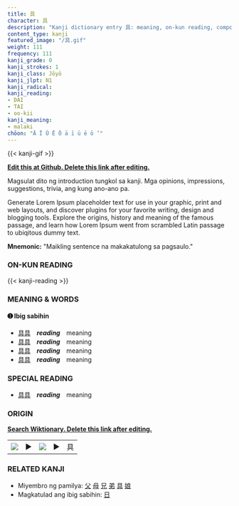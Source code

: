 ```yaml
---
title: 具
character: 具
description: "Kanji dictionary entry 具: meaning, on-kun reading, compounds, origin, related kanji"
content_type: kanji
featured_image: "/具.gif"
weight: 111
frequency: 111
kanji_grade: 0
kanji_strokes: 1
kanji_class: Jōyō
kanji_jlpt: N1
kanji_radical: 
kanji_reading: 
- DAI
- TAI
- oo-kii
kanji_meaning:
- malaki
chōon: "Ā Ī Ū Ē Ō ā ī ū ē ō ’"
---
```

[//]: # (Don't edit the line below. Kanji animated GIF code is automatically generated.)
{{< kanji-gif >}}

[//]: # (Edit below this line.)

**[Edit this at Github. Delete this link after editing.](https://github.com/tim0g/tim/tree/main/content/kanji/具/index.md)**

Magsulat dito ng introduction tungkol sa kanji. Mga opinions, impressions, suggestions, trivia, ang kung ano-ano pa.

Generate Lorem Ipsum placeholder text for use in your graphic, print and web layouts, and discover plugins for your favorite writing, design and blogging tools. Explore the origins, history and meaning of the famous passage, and learn how Lorem Ipsum went from scrambled Latin passage to ubiqitous dummy text.
 
**Mnemonic:** "Maikling sentence na makakatulong sa pagsaulo."

### ON-KUN READING

[//]: # (Don't edit the line below. ON-KUN READING code is automatically generated.)
{{< kanji-reading >}}

### MEANING & WORDS

#### ➊ **Ibig sabihin**
  - [具](../具)[具](../具)　***reading***　meaning
  - [具](../具)[具](../具)　***reading***　meaning
  - [具](../具)[具](../具)　***reading***　meaning
  - [具](../具)[具](../具)　***reading***　meaning

### SPECIAL READING
  - [具](../具)[具](../具)　***reading***　meaning

### ORIGIN

**[Search Wiktionary. Delete this link after editing.](https://wiktionary.org/wiki/具)**
<table class="kanji-table"><tr><td>
<img src="60px-具-bronze.svg.png">
</td><td>▶</td><td>
<img src="60px-具-oracle.svg.png">
</td><td>▶</td>
<td class="kanji-origin">具</td>
</tr></table>

### RELATED KANJI
- Miyembro ng pamilya: [父](../父) [母](../母) [兄](../兄) [弟](../弟) [具](../具) [娘](../娘)
- Magkatulad ang ibig sabihin: [日](../日)
